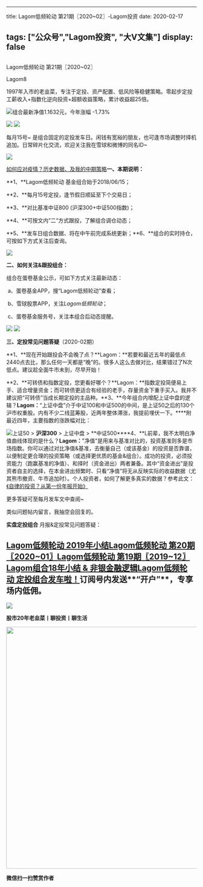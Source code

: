 
---
title:   Lagom低频轮动 第21期〖2020~02〗-Lagom投资
date: 2020-02-17

tags: ["公众号","Lagom投资", "大V文集"]
display: false
---


## 



Lagom低频轮动 第21期〖2020~02〗




Lagom8




1997年入市的老韭菜，专注于定投、资产配置、低风险等稳健策略。零起步定投工薪收入+指数化逆向投资+超额收益策略，累计收益超25倍。


<img src="https://mmbiz.qpic.cn/mmbiz_png/ZB4WjgjLjJW3KtDibicU3BB1HNQ9lDS2M5oGRnchkNPRzYsc0Ua6CIu7rZH3vAficcBEPYHU9ZTPqkic1sicT8CaxQQ/640?wx_fmt=png" data-type="png" data-ratio="0.05776173285198556" data-w="554"/>组合最新净值1.1632元，今年涨幅 -1.73%

<img class="rich_pages js_insertlocalimg" data-ratio="0.3923444976076555" data-s="300,640" src="https://mmbiz.qpic.cn/mmbiz_png/ZB4WjgjLjJUca6rFOuiaRgPPfnt0AOZq2BPudmwhCQ7ON2tY6YAy3SUpXSz318fY88jHI5xkVOgyJv7G06VtV7A/640?wx_fmt=png" data-type="png" data-w="627" style=""/>

<img class="rich_pages js_insertlocalimg" data-ratio="0.7746031746031746" data-s="300,640" src="https://mmbiz.qpic.cn/mmbiz_png/ZB4WjgjLjJUca6rFOuiaRgPPfnt0AOZq2bq6LWTxgfEvqE1zsMJlSIRnw4NDBNwoial4ibATGF8aFzichPu5T2Yucw/640?wx_fmt=png" data-type="png" data-w="630" style=""/>

每月15号~ 是组合固定的定投发车日。闲钱有宽裕的朋友，也可逢市场调整时择机追加。日常碎片化交流，欢迎关注我在雪球和微博的同名ID~

<img class="rich_pages js_insertlocalimg" data-ratio="0.9460500963391136" data-s="300,640" src="https://mmbiz.qpic.cn/mmbiz_png/ZB4WjgjLjJUca6rFOuiaRgPPfnt0AOZq2Nlct8Jb70Qs9RmcDHffWtJX1iaa4eps0KgqeSCrxekqnNRsvN4f4eIQ/640?wx_fmt=png" data-type="png" data-w="1038" style=""/>

[如何应对疫情？历史数据、及我的中期策略](http://mp.weixin.qq.com/s?__biz=MzI3MDQ2NjY2Mw==&amp;mid=2247484623&amp;idx=1&amp;sn=af277da75f6e09f663e525b631b0ba21&amp;chksm=ead1efc7dda666d1c0ac40f4d76f97c674663f2deb17d89b0a8c856707271cd8363767249363&amp;scene=21#wechat_redirect)**一、本期说明：**

**1、**Lagom低频轮动&nbsp;基金组合始于2018/06/15；

**2、**每月15号定投，逢节假日顺延至下个交易日；

**3、**对比基准中证800 (沪深300+中证500指数)；

**4、**可按文内”二“方式跟投，了解组合调仓动态；

**5、**发车日组合数据、将在中午前完成系统更新；**6、**组合的实时持仓，可按如下方式关注后查询。

<img class="rich_pages js_insertlocalimg" data-ratio="0.6051051051051051" data-s="300,640" src="https://mmbiz.qpic.cn/mmbiz_png/ZB4WjgjLjJUca6rFOuiaRgPPfnt0AOZq2dZCCnvuenE1PliarHaH404Q2JJS3JQC5OgBibRoe06qwDBiaY6PibCowIA/640?wx_fmt=png" data-type="png" data-w="666" style=""/>



**二、如何关注&amp;跟投组合：**

组合在蛋卷基金公示，可如下方式关注最新动态：

&nbsp;a、蛋卷基金APP，搜“Lagom低频轮动”查看；&nbsp;

&nbsp;b、雪球股票APP，关注$Lagom低频轮动$；

&nbsp;c、蛋卷基金服务号，关注本组合后动态提醒。

<img class="rich_pages js_insertlocalimg" data-ratio="0.3781818181818182" data-s="300,640" src="https://mmbiz.qpic.cn/mmbiz_png/ZB4WjgjLjJUca6rFOuiaRgPPfnt0AOZq2mdP0gCvHvYbQrbY9TSzNjuokd0GsMeUeMk3skOC40XjErpibCnTPBicQ/640?wx_fmt=png" data-type="png" data-w="550" style=""/>

<img src="https://mmbiz.qpic.cn/mmbiz_png/ZB4WjgjLjJW3KtDibicU3BB1HNQ9lDS2M5oGRnchkNPRzYsc0Ua6CIu7rZH3vAficcBEPYHU9ZTPqkic1sicT8CaxQQ/640?wx_fmt=png" data-type="png" data-ratio="0.05776173285198556" data-w="554"/>

**三、定投常见问题答疑**（2020-02期）

**1、**现在开始跟投会不会晚了点？**Lagom：**若要和最近五年的最低点2440点去比，那么任何一天都是“晚”的。很多人这么去做对比，结果错过了N次低点。建议趁全面牛市未到，尽早开始！

**2、**可转债和指数定投，您更看好哪个？**Lagom：**指数定投简便易上手、适合增量资金；而可转债更适合有经验的老手，存量资金下重手买入。我并不建议把“可转债”当成长期定投的主品种。**3、**今年组合内增配上证中盘的逻辑？**Lagom：**“上证中盘”介于中证100和中证500的中间，是上证50之后的130个沪市权重股。内有不少二线蓝筹股，近两年整体滞涨，我提前埋伏一下。****附最近四年，主要指数的涨跌幅对比：

<img class="rich_pages js_insertlocalimg" data-ratio="0.524822695035461" data-s="300,640" src="https://mmbiz.qpic.cn/mmbiz_png/ZB4WjgjLjJUca6rFOuiaRgPPfnt0AOZq2DTBrvqE4NRhjU9aNkovhz5JMjwvwQPX8gvsSiaMiaOHyddUdAKWWAVyQ/640?wx_fmt=png" data-type="png" data-w="705" style=""/>上证50 &gt; **沪深300** &gt; 上证中盘 &gt; **中证500****4、**L前辈，我不太明白净值曲线体现的是什么？**Lagom：**"净值"是用来与基准对比的，投资基准则多是市场指数。你可以通过对比净值&amp;基准，去衡量自己（或该基金）的投资是否靠谱，以便制定更合理的投资策略（或选择更优质的基金&amp;组合）。成功的投资，必须投资能力（跑赢基准的净值）、和择时（资金进出）两者兼备。其中“资金进出”是投资者自主的选择，在本金进出频繁时、只看“净值”将无从反映实际的收益数据（尤其熊市撤资、牛市追加时）。个人投资者，如何了解更多真实的数据？参考此文：[《自律的投资？从第一份年报开始》](http://mp.weixin.qq.com/s?__biz=MzI3MDQ2NjY2Mw==&amp;mid=2247483968&amp;idx=1&amp;sn=cfa357e4f1571240558cc43f10dc7be5&amp;chksm=ead1e948dda6605ef83cd6a5742876e2c26a432358e6f5438231e0965a5fd748462dfac60b57&amp;scene=21#wechat_redirect)



更多答疑可至每月发车文中查阅~

类似问题帖内留言，我抽空会回复的。



**实盘定投组合**&nbsp;月报&amp;定投常见问题答疑：

## [Lagom低频轮动 2019年小结](http://mp.weixin.qq.com/s?__biz=MzI3MDQ2NjY2Mw==&amp;mid=2247484576&amp;idx=1&amp;sn=8cc46200791550869c6238bf5ccb29e8&amp;chksm=ead1efa8dda666befeed9125b0c3f9f6d519b0f970b21dc46ff1639802b6d214968aa38e4d3e&amp;scene=21#wechat_redirect)[Lagom低频轮动 第20期〖2020~01〗](http://mp.weixin.qq.com/s?__biz=MzI3MDQ2NjY2Mw==&amp;mid=2247484588&amp;idx=1&amp;sn=ce67ef4848aaae9a826d8ff65b9648bd&amp;chksm=ead1efa4dda666b2a57e91ea74d99a86b364ecd0e61dc1d03924e5ee403144ed53227f3f602e&amp;scene=21#wechat_redirect)[](http://mp.weixin.qq.com/s?__biz=MzI3MDQ2NjY2Mw==&amp;mid=2247484588&amp;idx=1&amp;sn=ce67ef4848aaae9a826d8ff65b9648bd&amp;chksm=ead1efa4dda666b2a57e91ea74d99a86b364ecd0e61dc1d03924e5ee403144ed53227f3f602e&amp;scene=21#wechat_redirect)[Lagom低频轮动 第19期〖2019~12〗](http://mp.weixin.qq.com/s?__biz=MzI3MDQ2NjY2Mw==&amp;mid=2247484542&amp;idx=1&amp;sn=4673f7bea9726a8d17256ba9d3daf11a&amp;chksm=ead1ef76dda66660cd20ada68cd4f73ccfd7465605cea8de3c33b637f0db3923208a7a9628a6&amp;scene=21#wechat_redirect)[Lagom组合18年小结 &amp; 非银金融逻辑](http://mp.weixin.qq.com/s?__biz=MzI3MDQ2NjY2Mw==&amp;mid=2247484016&amp;idx=1&amp;sn=c81174b2bab75cfd5ecf75f85d339880&amp;chksm=ead1e978dda6606e3994dbe88e8952b4fefb5467e4f089142c6dbae9637845b564188b7a3319&amp;scene=21#wechat_redirect)[Lagom低频轮动&nbsp;定投组合发车啦！](http://mp.weixin.qq.com/s?__biz=MzI3MDQ2NjY2Mw==&amp;mid=2247483768&amp;idx=1&amp;sn=f881618316d4350d97b9493d2ce20f56&amp;chksm=ead1ea70dda663664d7a9c55da1379a6741f0417c680154227dd88a06a0536c525d9f076e838&amp;scene=21#wechat_redirect)订阅号内发送**“开户”**，专享场内低佣。

<img src="https://mmbiz.qpic.cn/mmbiz_png/ZB4WjgjLjJW3KtDibicU3BB1HNQ9lDS2M5oGRnchkNPRzYsc0Ua6CIu7rZH3vAficcBEPYHU9ZTPqkic1sicT8CaxQQ/640?wx_fmt=png" data-type="png" data-ratio="0.05776173285198556" data-w="554"/>

**股市20年老韭菜丨聊投资丨聊生活**

<img data-type="png" data-ratio="0.390625" data-w="640" src="https://mmbiz.qpic.cn/mmbiz_png/ZB4WjgjLjJW3KtDibicU3BB1HNQ9lDS2M5AHEoeiaz0dQ4NfIRjBMuXvyJn8dXWm7ftklb0xqheiaMia0zbkyMJiaKzA/640?wx_fmt=png" style="box-sizing: border-box !important;overflow-wrap: break-word !important;visibility: visible !important;width: 640px !important;"/>


**微信扫一扫赞赏作者**















